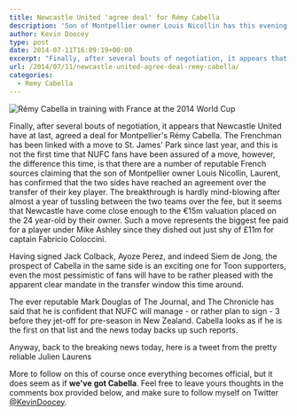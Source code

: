 ```yaml
---
title: Newcastle United 'agree deal' for Rémy Cabella
description: 'Son of Montpellier owner Louis Nicollin has this evening confirmed that Newcastle United have agreed a fee for their prized-asset Rémy Cabella.'
author: Kevin Doocey
type: post
date: 2014-07-11T16:09:19+00:00
excerpt: "Finally, after several bouts of negotiation, it appears that Newcastle United have at last, agreed a deal for Montpellier's Rémy Cabella. The Frenchman has been linked with a move.."
url: /2014/07/11/newcastle-united-agree-deal-remy-cabella/
categories:
  - Remy Cabella
---
```


![Rémy Cabella in training with France at the 2014 World Cup](https://www.tynetime.com/wp-content/uploads/2014/07/Remy-Cabella-France-World-Cup.jpg "Cabella - Reports from France indicate the sides have reached an agreement over fee")

Finally, after several bouts of negotiation, it appears that Newcastle United have at last, agreed a deal for Montpellier's Rémy Cabella. The Frenchman has been linked with a move to St. James' Park since last year, and this is not the first time that NUFC fans have been assured of a move, however, the difference this time, is that there are a number of reputable French sources claiming that the son of Montpellier owner Louis Nicollin, Laurent, has confirmed that the two sides have reached an agreement over the transfer of their key player. The breakthrough is hardly mind-blowing after almost a year of tussling between the two teams over the fee, but it seems that Newcastle have come close enough to the €15m valuation placed on the 24 year-old by their owner. Such a move represents the biggest fee paid for a player under Mike Ashley since they dished out just shy of £11m for captain Fabricio Coloccini.

Having signed Jack Colback, Ayoze Perez, and indeed Siem de Jong, the prospect of Cabella in the same side is an exciting one for Toon supporters, even the most pessimistic of fans will have to be rather pleased with the apparent clear mandate in the transfer window this time around.

The ever reputable Mark Douglas of The Journal, and The Chronicle has said that he is confident that NUFC will manage - or rather plan to sign - 3 before they jet-off for pre-season in New Zealand. Cabella looks as if he is the first on that list and the news today backs up such reports.

Anyway, back to the breaking news today, here is a tweet from the pretty reliable Julien Laurens

More to follow on this of course once everything becomes official, but it does seem as if **we've got Cabella**. Feel free to leave yours thoughts in the comments box provided below, and make sure to follow myself on Twitter [@KevinDoocey](https://twitter.com/kevindoocey "doocey twitter").
